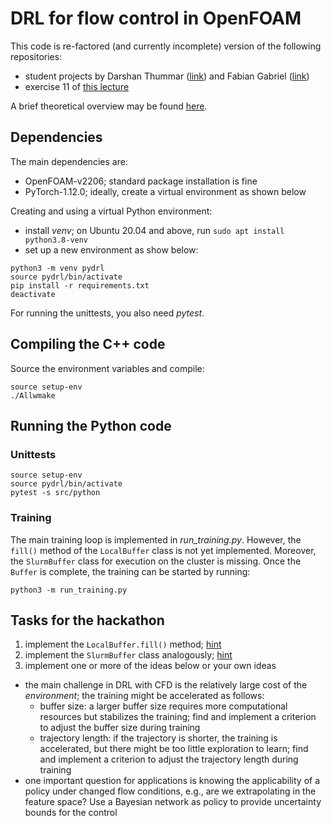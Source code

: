 # DRL for flow control in OpenFOAM

This code is re-factored (and currently incomplete) version of the following repositories:

- student projects by Darshan Thummar ([link](https://github.com/darshan315/flow_past_cylinder_by_DRL)) and Fabian Gabriel ([link](https://github.com/FabianGabriel/Active_flow_control_past_cylinder_using_DRL))
- exercise 11 of [this lecture](https://github.com/AndreWeiner/ml-cfd-lecture/blob/main/notebooks/exercise_10_11.ipynb)

A brief theoretical overview may be found [here](https://andreweiner.github.io/ml-cfd-slides/lecture_10_11.html).

## Dependencies

The main dependencies are:
- OpenFOAM-v2206; standard package installation is fine
- PyTorch-1.12.0; ideally, create a virtual environment as shown below

Creating and using a virtual Python environment:
- install *venv*; on Ubuntu 20.04 and above, run `sudo apt install python3.8-venv`
- set up a new environment as show below:
```
python3 -m venv pydrl
source pydrl/bin/activate
pip install -r requirements.txt
deactivate
```

For running the unittests, you also need *pytest*.


## Compiling the C++ code

Source the environment variables and compile:

```
source setup-env
./Allwmake
```

## Running the Python code

### Unittests

```
source setup-env
source pydrl/bin/activate
pytest -s src/python
```

### Training

The main training loop is implemented in *run_training.py*. However, the `fill()` method of the `LocalBuffer` class is not yet implemented. Moreover, the `SlurmBuffer` class for execution on the cluster is missing. Once the `Buffer` is complete, the training can be started by running:

```
python3 -m run_training.py
```

## Tasks for the hackathon

1. implement the `LocalBuffer.fill()` method; [hint](https://github.com/AndreWeiner/ml-cfd-lecture/blob/main/test_cases/drl_control_cylinder/env_local.py)
2. implement the `SlurmBuffer` class analogously; [hint](https://github.com/FabianGabriel/Active_flow_control_past_cylinder_using_DRL/blob/main/DRL_py_beta/env_cluster.py)
3. implement one or more of the ideas below or your own ideas

- the main challenge in DRL with CFD is the relatively large cost of the *environment*; the training might be accelerated as follows:
  - buffer size: a larger buffer size requires more computational resources but stabilizes the training; find and implement a criterion to adjust the buffer size during training
  - trajectory length: if the trajectory is shorter, the training is accelerated, but there might be too little exploration to learn; find and implement a criterion to adjust the trajectory length during training
- one important question for applications is knowing the applicability of a policy under changed flow conditions, e.g., are we extrapolating in the feature space? Use a Bayesian network as policy to provide uncertainty bounds for the control